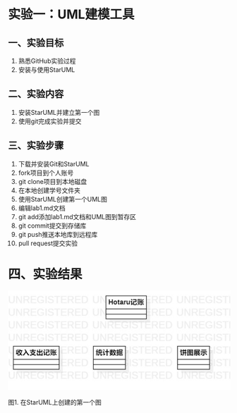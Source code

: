 # 实验一：UML建模工具

## 一、实验目标
1. 熟悉GitHub实验过程
2. 安装与使用StarUML

## 二、实验内容
1. 安装StarUML并建立第一个图
2. 使用git完成实验并提交

## 三、实验步骤
1. 下载并安装Git和StarUML
2. fork项目到个人账号
3. git clone项目到本地磁盘
4. 在本地创建学号文件夹
5. 使用StarUML创建第一个UML图
6. 编辑lab1.md文档
7. git add添加lab1.md文档和UML图到暂存区
8. git commit提交到存储库
9. git push推送本地库到远程库
10. pull request提交实验

# 四、实验结果
![第一个UML图](./Model1.jpg)

图1. 在StarUML上创建的第一个图
